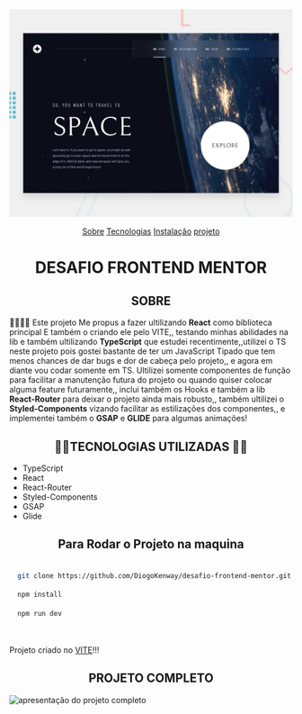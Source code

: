 <img src="preview.jpg" alt="imagem do projeto na pagina HOME">

<p align="center">
  <a href="#sobre">Sobre</a>
  <a href="#tecnologias">Tecnologias</a>
  <a href="#instalacao">Instalação</a>
  <a href="#projeto">projeto</a>
</p>


<h1 align="center">DESAFIO FRONTEND MENTOR</h1>

<h2 align="center" id="sobre">SOBRE</h2>

<p id="sobre">🐱‍💻🐱‍💻 Este projeto Me propus a fazer ultilizando <strong>React</strong> como biblíoteca principal E também o criando ele pelo VITE,, testando minhas abilidades na lib e também ultilizando <strong>TypeScript</strong> que estudei recentimente,,utilizei o TS neste projeto pois gostei bastante de ter um JavaScript Tipado que tem menos chances de dar bugs e dor de cabeça pelo projeto,, e agora em diante vou codar somente em TS. Ultilizei somente componentes de função para facilitar a manutenção futura do projeto ou quando quiser colocar alguma feature futuramente,, inclui também os Hooks e também a lib <strong>React-Router</strong> para deixar o projeto ainda mais robusto,, também ultilizei o <strong>Styled-Components</strong> vizando facilitar as estilizações dos componentes,, e implementei também o <strong>GSAP</strong> e <strong>GLIDE</strong> para algumas animações!</p>

<h2 align="center" id="tecnologias"> 🧙💙TECNOLOGIAS UTILIZADAS 💙🧙</h2>

- TypeScript
- React
- React-Router
- Styled-Components
- GSAP
- Glide

<h2 align="center" id="instalacao">Para Rodar o Projeto na maquina</h2>

```sh

  git clone https://github.com/DiogoKenway/desafio-frontend-mentor.git
  
  npm install
  
  npm run dev
  
  
```

<p>Projeto criado no <a target="_blank" href="https://vitejs.dev/guide/" >VITE</a>!!!</p>

<h2 align="center" id="projeto">PROJETO COMPLETO</h2>

<img src="project-view.gif" title="apresentação do projeto completo"/>



